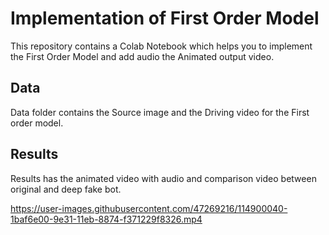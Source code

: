 # Implementation of First Order Model

This repository contains a Colab Notebook which helps you to implement the First Order Model and add audio the Animated output video.

## Data
Data folder contains the Source image and the Driving video for the First order model.

## Results
Results has the animated video with audio and comparison video between original and deep fake bot.


https://user-images.githubusercontent.com/47269216/114900040-1baf6e00-9e31-11eb-8874-f371229f8326.mp4

